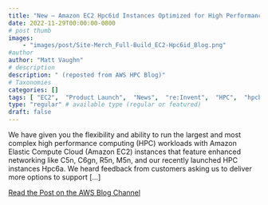 ```yaml
---
title: "New – Amazon EC2 Hpc6id Instances Optimized for High Performance Computing"
date: 2022-11-29T00:00:00-0800
# post thumb
images:
    - "images/post/Site-Merch_Full-Build_EC2-Hpc6id_Blog.png"
#author
author: "Matt Vaughn"
# description
description: " (reposted from AWS HPC Blog)"
# Taxonomies
categories: []
tags: [ "EC2",  "Product Launch",  "News",  "re:Invent",  "HPC",  "hpcblog", ]
type: "regular" # available type (regular or featured)
draft: false
---
```


We have given you the flexibility and ability to run the largest and most complex high performance computing (HPC) workloads with Amazon Elastic Compute Cloud (Amazon EC2) instances that feature enhanced networking like C5n, C6gn, R5n, M5n, and our recently launched HPC instances Hpc6a. We heard feedback from customers asking us to deliver more options to support […]

<a href="https://aws.amazon.com/blogs/aws/new-amazon-ec2-hpc6id-instances-optimized-for-high-performance-computing/" class="btn btn-primary btn-lg active" role="button" aria-pressed="true" style="margin-top: 8px;">Read the Post on the AWS Blog Channel</a>